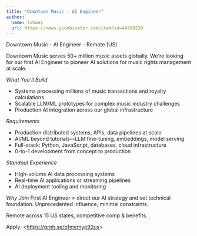 ```yaml
---
title: "Downtown Music : AI Engineer"
author:
  name: lxhwes
  url: https://news.ycombinator.com/item?id=44788220
---
```


<JobNavigation />

Downtown Music - AI Engineer - Remote (US)

Downtown Music serves 50+ million music assets globally. We&#x27;re looking for our first AI Engineer to pioneer AI solutions for music rights management at scale.

*What You&#x27;ll Build*
- Systems processing millions of music transactions and royalty calculations
- Scalable LLM&#x2F;ML prototypes for complex music industry challenges
- Production AI integration across our global infrastructure

*Requirements*
- Production distributed systems, APIs, data pipelines at scale
- AI&#x2F;ML beyond tutorials—LLM fine-tuning, embeddings, model serving
- Full-stack: Python, JavaScript, databases, cloud infrastructure
- 0-to-1 development from concept to production

*Standout Experience*
- High-volume AI data processing systems
- Real-time AI applications or streaming pipelines
- AI deployment tooling and monitoring

*Why Join*
First AI Engineer = direct our AI strategy and set technical foundation. Unprecedented influence, minimal constraints.

Remote across 15 US states, competitive comp &amp; benefits.

Apply: &lt;<a href="https:&#x2F;&#x2F;grnh.se&#x2F;bfmemyp92us" rel="nofollow">https:&#x2F;&#x2F;grnh.se&#x2F;bfmemyp92us</a>&gt;
<JobApplication />
